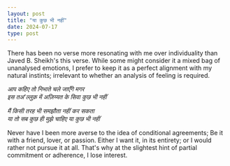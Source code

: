 ```yaml
---
layout: post
title: "या कुछ भी नहीं"
date: 2024-07-17
type: post
---
```


There has been no verse more resonating with me over individuality than Javed B. Sheikh's this verse. While some might consider it a mixed bag of unanalysed emotions, I prefer to keep it as a perfect alignment with my natural instints; irrelevant to whether an analysis of feeling is required.

*आप कहिए तो निभाते चले जाएँगे मगर*  
*इस तअ'ल्लुक़ में अज़िय्यत के सिवा कुछ भी नहीं*

*मैं किसी तरह भी समझौता नहीं कर सकता*  
*या तो सब कुछ ही मुझे चाहिए या कुछ भी नहीं*

Never have I been more averse to the idea of conditional agreements; Be it with a friend, lover, or passion. Either I want it, in its entirety; or I would rather not pursue it at all. That's why at the slightest hint of partial commitment or adherence, I lose interest. 

